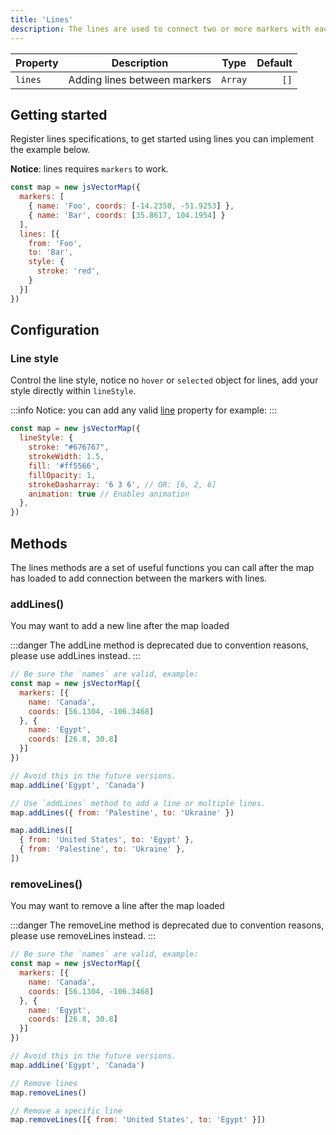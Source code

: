 ```yaml
---
title: 'Lines'
description: The lines are used to connect two or more markers with each other.
---
```


| Property      | Description    | Type          | Default       |
| :------------ | :-----------:  | :-----------: | ------------: |
| `lines`       | Adding lines between markers   | `Array`       | `[]`          |

## Getting started
Register lines specifications, to get started using lines you can implement the example below.

**Notice**: lines requires `markers` to work.

```js
const map = new jsVectorMap({ 
  markers: [
    { name: 'Foo', coords: [-14.2350, -51.9253] },
    { name: 'Bar', coords: [35.8617, 104.1954] }
  ],
  lines: [{
    from: 'Foo',
    to: 'Bar',
    style: {
      stroke: 'red',
    }
  }]
})
```

<vector-map id="linesIntro" />

## Configuration

### Line style
Control the line style, notice no `hover` or `selected` object for lines, add your style directly within `lineStyle`.

:::info
Notice: you can add any valid [line](https://developer.mozilla.org/en-US/docs/Web/SVG/Element/line) property for example:
:::

```js
const map = new jsVectorMap({ 
  lineStyle: {
    stroke: "#676767",
    strokeWidth: 1.5,
    fill: '#ff5566',
    fillOpacity: 1,
    strokeDasharray: '6 3 6', // OR: [6, 2, 6]
    animation: true // Enables animation
  },
})
```

<vector-map id="linesStyle" />

## Methods
The lines methods are a set of useful functions you can call after the map has loaded to add connection between the markers with lines.

### addLines()
You may want to add a new line after the map loaded

:::danger
The addLine method is deprecated due to convention reasons, please use addLines instead.
:::

```js
// Be sure the `names` are valid, example:
const map = new jsVectorMap({
  markers: [{
    name: 'Canada',
    coords: [56.1304, -106.3468]
  }, {
    name: 'Egypt',
    coords: [26.8, 30.8]
  }]
})

// Avoid this in the future versions.
map.addLine('Egypt', 'Canada')

// Use `addLines` method to add a line or multiple lines.
map.addLines({ from: 'Palestine', to: 'Ukraine' })

map.addLines([
  { from: 'United States', to: 'Egypt' },
  { from: 'Palestine', to: 'Ukraine' },
])
```

### removeLines()
You may want to remove a line after the map loaded

:::danger
The removeLine method is deprecated due to convention reasons, please use removeLines instead.
:::

```js
// Be sure the `names` are valid, example:
const map = new jsVectorMap({
  markers: [{
    name: 'Canada',
    coords: [56.1304, -106.3468]
  }, {
    name: 'Egypt',
    coords: [26.8, 30.8]
  }]
})

// Avoid this in the future versions.
map.addLine('Egypt', 'Canada')

// Remove lines
map.removeLines()

// Remove a specific line
map.removeLines([{ from: 'United States', to: 'Egypt' }])
```